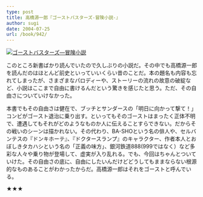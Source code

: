 ```yaml
---
type: post
title: 高橋源一郎『ゴーストバスターズ-冒険小説-』
author: sugi
date: 2004-07-25
url: /book/942/
---
```

<a href="http://www.amazon.co.jp/exec/obidos/ASIN/4062730200/chezsugi-22/ref=nosim/" onclick="_gaq.push(['_trackEvent', 'outbound-article', 'http://www.amazon.co.jp/exec/obidos/ASIN/4062730200/chezsugi-22/ref=nosim/', '']);" name="amazletlink" target="_blank"><img src="http://i1.wp.com/ec2.images-amazon.com/images/I/51X7FQX0PBL.SL160.jpg?w=660" alt="ゴーストバスターズ―冒険小説" class="alignleft" data-recalc-dims="1" /></a>

このところ新書ばかり読んでいたので久しぶりの小説だ。その中でも高橋源一郎を読んだのはほとんど前史といっていいくらい昔のことだ。本の題名も内容も忘れてしまったが、さまざまなパロディーや、ストーリーの流れの故意の破綻など、小説はここまで自由に書けるんだという驚きを感じたと思う。ただ、その自由さについていけなかった。

本書でもその自由さは健在で、ブッチとサンダースの「明日に向かって撃て！」コンビがゴースト退治に乗り出す。といってもそのゴーストはまったく正体不明で、遭遇してもそれがどのようなものか人に伝えることすらできない。だからその戦いのシーンは描かれない。その代わり、BA-SHOという名の俳人や、セルバンテスの『ドンキホーテ』、『ドクタースランプ』のキャラクター、作者本人とおぼしきタカハシという名の「正義の味方」、銀河鉄道888(999ではなく）など多彩な人々や乗り物が登場して、虚実が入り乱れる。でも、今回はちゃんとついていけた。その自由さの底に、自由にしたいんだけどどうしてもままならない根源的なものあることがわかったからだ。高橋源一郎はそれをゴーストと呼んでいる。

★★★

